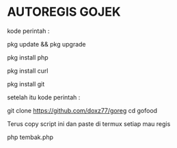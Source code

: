 # AUTOREGIS GOJEK

kode perintah :

pkg update && pkg upgrade

pkg install php

pkg install curl

pkg install git

setelah itu kode perintah : 

git clone https://github.com/doxz77/goreg
cd gofood

Terus copy script ini dan paste di termux setiap mau regis

php tembak.php
